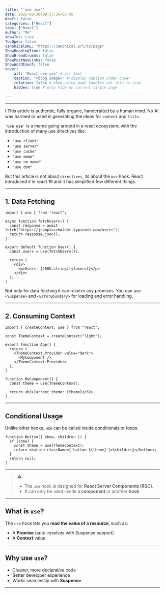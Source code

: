 ```yaml
---
title: "'use use'"
date: 2025-08-30T09:57:36+05:45
draft: false
categories: ["React"]
tags: ["React"]
author: "Me"
showToc: true
TocOpen: false
canonicalURL: "https://canonical.url/to/page"
ShowReadingTime: false
ShowBreadCrumbs: false
ShowPostNavLinks: false
ShowWordCount: false
cover:
    alt: "React use use" # alt text
    caption: "<blog image>" # display caption under cover
    relative: false # when using page bundles set this to true
    hidden: true # only hide on current single page

---
```



---
ℹ️ This article is authentic, fully organic, handcrafted by a human mind. No AI was harmed or used in generating the ideas for `content` and `title`.

**`'use use'`** is a meme going around in a react ecosystem, with the introduction of many use directives like:

- `"use client"`
- `"use server"`
- `"use cache"`
- `"use memo"`
- `"use no memo"`
- `"use dom"`


But this article is not about `directives`, its about the `use` hook.
React introduced it in react 19 and it has simplified few different things.

---

## 1. Data Fetching

```tsx
import { use } from "react";

async function fetchUsers() {
  const response = await fetch("https://jsonplaceholder.typicode.com/users");
  return response.json();
}

export default function User() {
  const users = use(fetchUsers());

  return (
    <div>
      <p>Users: {JSON.stringify(users)}</p>
    </div>
  );
}
```

Not only for data fetching it can resolve any promises.
You can use `<Suspense>` and `<ErrorBoundary>` for loading and error handling.

---

## 2. Consuming Context

```tsx
import { createContext, use } from "react";

const ThemeContext = createContext("light");

export function App() {
  return (
    <ThemeContext.Provider value="dark">
      <MyComponent />
    </ThemeContext.Provider>
  );
}

function MyComponent() {
  const theme = use(ThemeContext);

  return <h2>Current theme: {theme}</h2>;
}
```

---

## Conditional Usage

Unlike other hooks, `use` can be called inside conditionals or loops.

```tsx
function Button({ show, children }) {
  if (show) {
    const theme = use(ThemeContext);
    return <button className={`button-${theme}`}>{children}</button>;
  }
  return null;
}
```

---

> ⚠️
> - The `use` hook is designed for **React Server Components (RSC)**.
> - It can only be used inside a **component** or another **hook**.


---

## What is `use`?

The `use` hook lets you **read the value of a resource**, such as:
- A **Promise** (auto-resolves with Suspense support)
- A **Context** value

---

## Why use `use`?
- Cleaner, more declarative code
- Better developer experience
- Works seamlessly with **Suspense**

---
